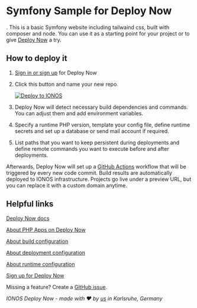 # Symfony Sample for Deploy Now
.
This is a basic Symfony website including tailwaind css, built with composer and node. You can use it as a starting point for your project or to give [Deploy Now](https://www.ionos.com/hosting/deploy-now) a try.

## How to deploy it 

1. [Sign in or sign up](https://ionos.space/sign-up) for Deploy Now
2. Click this button and name your new repo

   [![Deploy to IONOS](https://images.ionos.space/deploy-now-icons/deploy-to-ionos-btn.svg)](https://ionos.space/setup?repo=https://github.com/ionos-deploy-now/symfony-starter)

3. Deploy Now will detect necessary build dependencies and commands. You can adjust them and add environment variables.
4. Specify a runtime PHP version, template your config file, define runtime secrets and set up a database or send mail account if required.
5. List paths that you want to keep persistent during deployments and define remote commands you want to execute before and after deployments. 

Afterwards, Deploy Now will set up a [GitHub Actions](https://github.com/features/actions) workflow that will be triggered by every new code commit. Build results are automatically deployed to IONOS infrastructure. Projects go live under a preview URL, but you can replace it with a custom domain anytime.

## Helpful links
[Deploy Now docs](https://docs.ionos.space/)

[About PHP Apps on Deploy Now](https://docs.ionos.space/docs/deploy-php-apps/)

[About build configuration](https://docs.ionos.space/docs/github-actions-customization/)

[About deployment configuration](https://docs.ionos.space/docs/deployment-configuration/)

[About runtime configuration](https://docs.ionos.space/docs/runtime-configuration/)

[Sign up for Deploy Now](https://ionos.space/sign-up)

Missing a feature? Create a [GitHub issue](https://github.com/ionos-deploy-now/ionos-deploy-now/issues). 

_IONOS Deploy Now - made with :heart: by [us](https://docs.ionos.space/about-us/) in Karlsruhe, Germany_
